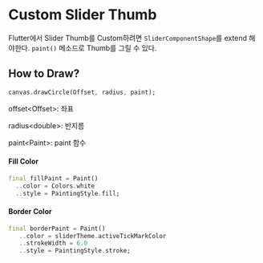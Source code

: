 # Custom Slider Thumb

Flutter에서 Slider Thumb를 Custom하려면 `SliderComponentShape`를 extend 해야한다. `paint()` 메소드로 Thumb를 그릴 수 있다.



## How to Draw?

```dart
canvas.drawCircle(Offset, radius, paint);
```

offset\<Offset>: 좌표

radius\<double>: 반지름

paint\<Paint>: paint 함수



#### Fill Color

```dart
final fillPaint = Paint()
  ..color = Colors.white
  ..style = PaintingStyle.fill;
```



#### Border Color

```dart
final borderPaint = Paint()
   ..color = sliderTheme.activeTickMarkColor
   ..strokeWidth = 6.0
   ..style = PaintingStyle.stroke;
```